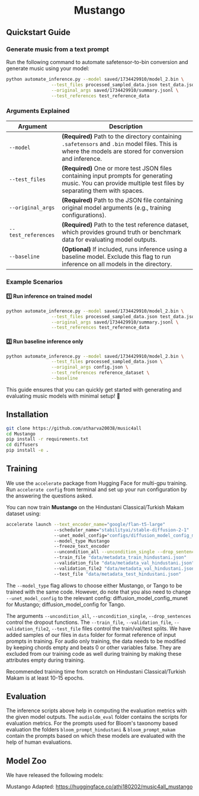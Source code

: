 <div align="center">

# Mustango

</div>

## Quickstart Guide

### Generate music from a text prompt  
Run the following command to automate safetensor-to-bin conversion and generate music using your model:  

```sh
python automate_inference.py --model saved/1734429910/model_2.bin \
                 --test_files processed_sampled_data.json test_data.json \
                 --original_args saved/1734429910/summary.jsonl \
                 --test_references test_reference_data

```

### Arguments Explained  

| Argument            | Description |
|---------------------|-------------|
| `--model`      | **(Required)** Path to the directory containing `.safetensors` and `.bin` model files. This is where the models are stored for conversion and inference. |
| `--test_files`     | **(Required)** One or more test JSON files containing input prompts for generating music. You can provide multiple test files by separating them with spaces. |
| `--original_args`  | **(Required)** Path to the JSON file containing original model arguments (e.g., training configurations). |
| `--test_references`| **(Required)** Path to the test reference dataset, which provides ground truth or benchmark data for evaluating model outputs. |
| `--baseline`       | **(Optional)** If included, runs inference using a baseline model. Exclude this flag to run inference on all models in the directory. |

### Example Scenarios  

#### 1️⃣ Run inference on trained model  
```sh
python automate_inference.py --model saved/1734429910/model_2.bin \
                 --test_files processed_sampled_data.json test_data.json \
                 --original_args saved/1734429910/summary.jsonl \
                 --test_references test_reference_data
```

#### 2️⃣ Run baseline inference only  
```sh
python automate_inference.py --model saved/1734429910/model_2.bin \
                 --test_files processed_sampled_data.json \
                 --original_args config.json \
                 --test_references reference_dataset \
                 --baseline
```

This guide ensures that you can quickly get started with generating and evaluating music models with minimal setup! 🚀


## Installation

```bash
git clone https://github.com/atharva20038/music4all
cd Mustango
pip install -r requirements.txt
cd diffusers
pip install -e .
```


## Training

We use the `accelerate` package from Hugging Face for multi-gpu training. Run `accelerate config` from terminal and set up your run configuration by the answering the questions asked.

You can now train **Mustango** on the Hindustani Classical/Turkish Makam dataset using:

```bash
accelerate launch --text_encoder_name="google/flan-t5-large" 
                  --scheduler_name="stabilityai/stable-diffusion-2-1" 
                  --unet_model_config="configs/diffusion_model_config_munet.json" 
                  --model_type Mustango 
                  --freeze_text_encoder 
                  --uncondition_all --uncondition_single --drop_sentences --snr_gamma 5 
                  --train_file "data/metadata_train_hindustani.json" 
                  --validation_file "data/metadata_val_hindustani.json" 
                  --validation_file2 "data/metadata_val_hindustani.json" 
                  --test_file "data/metadata_test_hindustani.json"
```

The `--model_type` flag allows to choose either Mustango, or Tango to be trained with the same code. However, do note that you also need to change `--unet_model_config` to the relevant config: diffusion_model_config_munet for Mustango; diffusion_model_config for Tango.

The arguments `--uncondition_all`, `--uncondition_single`, `--drop_sentences` control the dropout functions. The `--train_file`, `--validation_file`, `--validation_file2`, `--test_file` files control the train/val/test splits. We have added samples of our files in `data` folder for format reference of input prompts in training. For audio only training, the data needs to be modified by keeping chords empty and beats 0 or other variables false. They are excluded from our training code as well during training by making these attributes empty during training.    

Recommended training time from scratch on Hindustani Classical/Turkish Makam is at least 10-15 epochs.

## Evaluation

The inference scripts above help in computing the evaluation metrics with the given model outputs. The `audioldm_eval` folder contains the scripts for evaluation metrics. For the prompts used for Bloom's taxonomy based evaluation the folders `bloom_prompt_hindustani` & `bloom_prompt_makam` contain the prompts based on which these models are evaluated with the help of human evaluations.


## Model Zoo

We have released the following models:

Mustango Adapted: https://huggingface.co/athi180202/music4all_mustango



